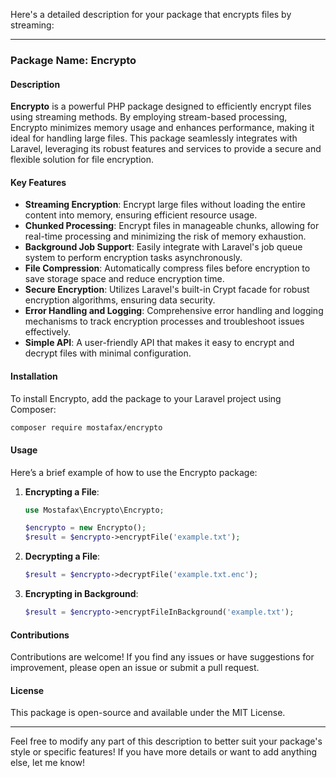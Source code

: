 Here's a detailed description for your package that encrypts files by streaming:

---

### **Package Name: Encrypto**

#### **Description**
**Encrypto** is a powerful PHP package designed to efficiently encrypt files using streaming methods. By employing stream-based processing, Encrypto minimizes memory usage and enhances performance, making it ideal for handling large files. This package seamlessly integrates with Laravel, leveraging its robust features and services to provide a secure and flexible solution for file encryption.

#### **Key Features**
- **Streaming Encryption**: Encrypt large files without loading the entire content into memory, ensuring efficient resource usage.
- **Chunked Processing**: Encrypt files in manageable chunks, allowing for real-time processing and minimizing the risk of memory exhaustion.
- **Background Job Support**: Easily integrate with Laravel's job queue system to perform encryption tasks asynchronously.
- **File Compression**: Automatically compress files before encryption to save storage space and reduce encryption time.
- **Secure Encryption**: Utilizes Laravel's built-in Crypt facade for robust encryption algorithms, ensuring data security.
- **Error Handling and Logging**: Comprehensive error handling and logging mechanisms to track encryption processes and troubleshoot issues effectively.
- **Simple API**: A user-friendly API that makes it easy to encrypt and decrypt files with minimal configuration.

#### **Installation**
To install Encrypto, add the package to your Laravel project using Composer:

```bash
composer require mostafax/encrypto
```

#### **Usage**
Here’s a brief example of how to use the Encrypto package:

1. **Encrypting a File**:
   ```php
   use Mostafax\Encrypto\Encrypto;

   $encrypto = new Encrypto();
   $result = $encrypto->encryptFile('example.txt');
   ```

2. **Decrypting a File**:
   ```php
   $result = $encrypto->decryptFile('example.txt.enc');
   ```

3. **Encrypting in Background**:
   ```php
   $result = $encrypto->encryptFileInBackground('example.txt');
   ```

#### **Contributions**
Contributions are welcome! If you find any issues or have suggestions for improvement, please open an issue or submit a pull request.

#### **License**
This package is open-source and available under the MIT License.

---

Feel free to modify any part of this description to better suit your package's style or specific features! If you have more details or want to add anything else, let me know!
